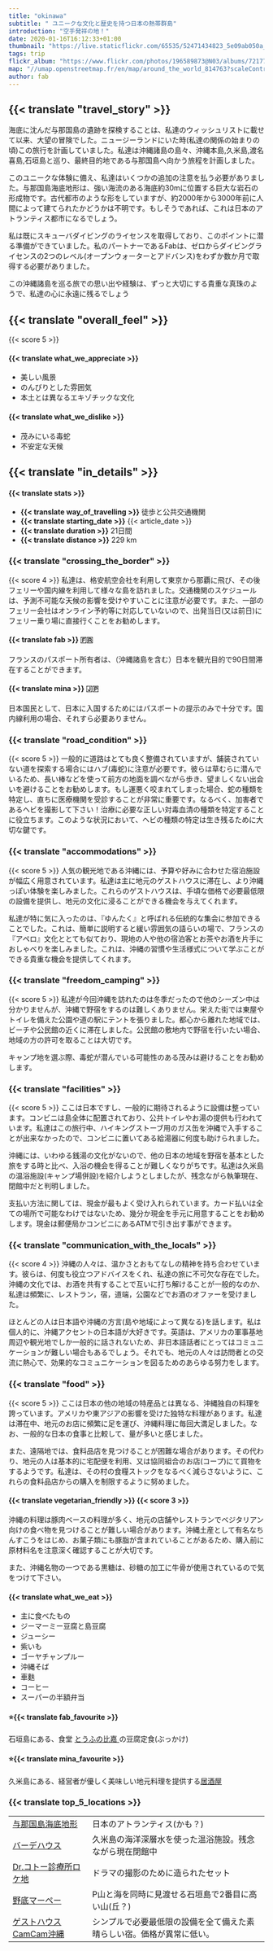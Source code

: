 ```yaml
---
title: "okinawa"
subtitle: " ユニークな文化と歴史を持つ日本の熱帯群島"
introduction: "空手発祥の地！"
date: 2020-01-16T16:12:33+01:00
thumbnail: "https://live.staticflickr.com/65535/52471434823_5e09ab050a_c.jpg"
tags: trip
flickr_album: "https://www.flickr.com/photos/196589873@N03/albums/72177720302708434"
map: "//umap.openstreetmap.fr/en/map/around_the_world_814763?scaleControl=false&miniMap=false&scrollWheelZoom=false&zoomControl=true&allowEdit=false&moreControl=true&searchControl=null&tilelayersControl=null&embedControl=null&datalayersControl=true&onLoadPanel=undefined&captionBar=false&&datalayers=2484874#7/25.3/125.937"
author: fab
---
```

## {{< translate "travel_story" >}}
海底に沈んだ与那国島の遺跡を探検することは、私達のウィッシュリストに載せて以来、大望の冒険でした。ニュージーランドにいた時(私達の関係の始まりの頃)この旅行を計画していました。私達は沖縄諸島の島々、沖縄本島,久米島,渡名喜島,石垣島と巡り、最終目的地である与那国島へ向かう旅程を計画しました。

このユニークな体験に備え、私達はいくつかの追加の注意を払う必要がありました。与那国島海底地形は、強い海流のある海底約30mに位置する巨大な岩石の形成物です。古代都市のような形をしていますが、約2000年から3000年前に人間によって建てられたかどうかは不明です。もしそうであれば、これは日本のアトランティス都市になるでしょう。

私は既にスキューバダイビングのライセンスを取得しており、このポイントに潜る準備ができていました。私のパートナーであるFabは、ゼロからダイビングライセンスの2つのレベル(オープンウォーターとアドバンス)をわずか数か月で取得する必要がありました。

この沖縄諸島を巡る旅での思い出や経験は、ずっと大切にする貴重な真珠のようで、私達の心に永遠に残るでしょう

## {{< translate "overall_feel" >}} 
{{< score 5 >}}
#### {{< translate what_we_appreciate >}}

- 美しい風景
- のんびりとした雰囲気
- 本土とは異なるエキゾチックな文化
  
#### {{< translate what_we_dislike >}}

- 茂みにいる毒蛇
- 不安定な天候


## {{< translate "in_details" >}}

#### {{< translate stats >}}

- **{{< translate way_of_travelling >}}** 徒歩と公共交通機関
- **{{< translate starting_date >}}** {{< article_date >}} 
- **{{< translate duration >}}** 21日間
- **{{< translate distance >}}** 229 km

### {{< translate "crossing_the_border" >}}
{{< score 4 >}}
私達は、格安航空会社を利用して東京から那覇に飛び、その後フェリーや国内線を利用して様々な島を訪れました。交通機関のスケジュールは、予測不可能な天候の影響を受けやすいことに注意が必要です。また、一部のフェリー会社はオンライン予約等に対応していないので、出発当日(又は前日)にフェリー乗り場に直接行くことをお勧めします。

#### {{< translate fab >}} 🇫🇷
フランスのパスポート所有者は、（沖縄諸島を含む）日本を観光目的で90日間滞在することができます。

#### {{< translate mina >}} 🇯🇵
日本国民として、日本に入国するためにはパスポートの提示のみで十分です。国内線利用の場合、それすら必要ありません。


### {{< translate "road_condition" >}}
{{< score 5 >}}
一般的に道路はとても良く整備されていますが、舗装されていない道を探索する場合にはハブ(毒蛇)に注意が必要です。彼らは草むらに潜んでいるため、長い棒などを使って前方の地面を調べながら歩き、望ましくない出会いを避けることをお勧めします。もし運悪く咬まれてしまった場合、蛇の種類を特定し、直ちに医療機関を受診することが非常に重要です。なるべく、加害者であるヘビを撮影して下さい！治療に必要な正しい対毒血清の種類を特定することに役立ちます。このような状況において、ヘビの種類の特定は生き残るために大切な鍵です。

### {{< translate "accommodations" >}}
{{< score 5 >}}
人気の観光地である沖縄には、予算や好みに合わせた宿泊施設が幅広く用意されています。私達は主に地元のゲストハウスに滞在し、より沖縄っぽい体験を楽しみました。これらのゲストハウスは、手頃な価格で必要最低限の設備を提供し、地元の文化に浸ることができる機会を与えてくれます。

私達が特に気に入ったのは、『ゆんたく』と呼ばれる伝統的な集会に参加できることでした。これは、簡単に説明すると緩い雰囲気の語らいの場で、フランスの『アペロ』文化ととても似ており、現地の人や他の宿泊客とお茶やお酒を片手におしゃべりを楽しみました。これは、沖縄の習慣や生活様式について学ぶことができる貴重な機会を提供してくれます。


### {{< translate "freedom_camping" >}}
{{< score 5 >}}
私達が今回沖縄を訪れたのは冬季だったので他のシーズン中は分かりませんが、沖縄で野宿をするのは難しくありません。栄えた街では東屋やトイレを備えた公園や道の駅にテントを張りました。都心から離れた地域では、ビーチや公民館の近くに滞在しました。公民館の敷地内で野宿を行いたい場合、地域の方の許可を取ることは大切です。

キャンプ地を選ぶ際、毒蛇が潜んでいる可能性のある茂みは避けることをお勧めします。

### {{< translate "facilities" >}}
{{< score 5 >}}
ここは日本ですし、一般的に期待されるように設備は整っています。コンビニは島全体に配置されており、公共トイレやお湯の提供も行われています。私達はこの旅行中、ハイキングストーブ用のガス缶を沖縄で入手することが出来なかったので、コンビニに置いてある給湯器に何度も助けられました。

沖縄には、いわゆる銭湯の文化がないので、他の日本の地域を野宿を基本とした旅をする時と比べ、入浴の機会を得ることが難しくなりがちです。私達は久米島の温浴施設(キャンプ場併設)を紹介しようとしましたが、残念ながら執筆現在、閉館中だと判明しました。

支払い方法に関しては、現金が最もよく受け入れられています。カード払いは全ての場所で可能なわけではないため、幾分か現金を手元に用意することをお勧めします。現金は郵便局かコンビニにあるATMで引き出す事ができます。

### {{< translate "communication_with_the_locals" >}}
{{< score 4 >}}
沖縄の人々は、温かさとおもてなしの精神を持ち合わせています。彼らは、何度も役立つアドバイスをくれ、私達の旅に不可欠な存在でした。沖縄の文化では、お酒を共有することで互いに打ち解けることが一般的なのか、私達は頻繁に、レストラン，宿，道端，公園などでお酒のオファーを受けました。

ほとんどの人は日本語や沖縄の方言(島や地域によって異なる)を話します。私は個人的に、沖縄アクセントの日本語が大好きです。英語は、アメリカの軍事基地周辺や観光地でしか一般的に話されないため、非日本語話者にとってはコミュニケーションが難しい場合もあるでしょう。それでも、地元の人々は訪問者との交流に熱心で、効果的なコミュニケーションを図るためのあらゆる努力をします。


### {{< translate "food" >}}
{{< score 5 >}}
ここは日本の他の地域の特産品とは異なる、沖縄独自の料理を誇っています。アメリカや東アジアの影響を受けた独特な料理があります。私達は滞在中、地元のお店に頻繁に足を運び、沖縄料理に毎回大満足しました。なお、一般的な日本の食事と比較して、量が多いと感じました。

また、遠隔地では、食料品店を見つけることが困難な場合があります。その代わり、地元の人は基本的に宅配便を利用、又は協同組合のお店(コープ)にて買物をするようです。私達は、その村の食糧ストックをなるべく減らさないように、これらの食料品店からの購入を制限するように努めました。

#### {{< translate vegetarian_friendly >}} {{< score 3 >}}
沖縄の料理は豚肉ベースの料理が多く、地元の店舗やレストランでベジタリアン向けの食べ物を見つけることが難しい場合があります。沖縄土産として有名なちんすこうをはじめ、お菓子類にも豚脂が含まれていることがあるため、購入前に原材料名を注意深く確認することが大切です。

また、沖縄名物の一つである黒糖は、砂糖の加工に牛骨が使用されているので気をつけて下さい。
#### {{< translate what_we_eat >}} 

- 主に食べたもの
- ジーマーミー豆腐と島豆腐
- ジューシー
- 紫いも
- ゴーヤチャンプルー
- 沖縄そば
- 車麩
- コーヒー
- スーパーの半額弁当


#### ⭐{{< translate fab_favourite >}}

石垣島にある、食堂 [とうふの比嘉 ](https://goo.gl/maps/rGCE7KA5KXjJKFA26)の豆腐定食(ぶっかけ)

#### ⭐{{< translate mina_favourite >}}

久米島にある、経営者が優しく美味しい地元料理を提供する[居酒屋](https://goo.gl/maps/qmrTj5bnKzj3kzjK6)




### {{< translate top_5_locations >}}

|             |             |
|-------------|-------------|
|   [与那国島海底地形](https://goo.gl/maps/JbcMCutub26vcj3F7)    |   日本のアトランティス(かも？)   |
|   [バーデハウス](https://goo.gl/maps/2dBKVf7LMtxKU9sb7)    |   久米島の海洋深層水を使った温浴施設。残念ながら現在閉館中     |
|   [Dr.コトー診療所ロケ地](https://goo.gl/maps/iKLakxiQSUA8Mx468)    |   ドラマの撮影のために造られたセット   |
|   [野底マーペー](https://goo.gl/maps/amwpx5cqTWutTTTu9)    |  P山と海を同時に見渡せる石垣島で2番目に高い山(丘？)    |
|   [ゲストハウスCamCam沖縄](https://goo.gl/maps/Z7rXSA1ToueKyVLg6)    |   シンプルで必要最低限の設備を全て備えた素晴らしい宿。価格が異常に低い。    |

